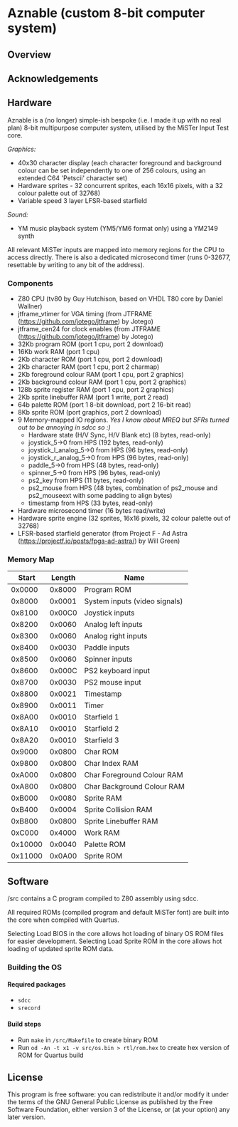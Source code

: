 #	Aznable (custom 8-bit computer system)

## Overview

## Acknowledgements

## Hardware

Aznable is a (no longer) simple-ish bespoke (i.e. I made it up with no real plan) 8-bit multipurpose computer system, utilised by the MiSTer Input Test core.  

*Graphics:* 
- 40x30 character display (each character foreground and background colour can be set independently to one of 256 colours, using an extended C64 'Petscii' character set)
- Hardware sprites - 32 concurrent sprites, each 16x16 pixels, with a 32 colour palette out of 32768)
- Variable speed 3 layer LFSR-based starfield

*Sound:*
- YM music playback system (YM5/YM6 format only) using a YM2149 synth

All relevant MiSTer inputs are mapped into memory regions for the CPU to access directly.  There is also a dedicated microsecond timer (runs 0-32677, resettable by writing to any bit of the address).

### Components
 - Z80 CPU (tv80 by Guy Hutchison, based on VHDL T80 core by Daniel Wallner)
 - jtframe_vtimer for VGA timing (from JTFRAME (https://github.com/jotego/jtframe) by Jotego)
 - jtframe_cen24 for clock enables (from JTFRAME (https://github.com/jotego/jtframe) by Jotego)
 - 32Kb program ROM (port 1 cpu, port 2 download)
 - 16Kb work RAM (port 1 cpu)
 - 2Kb character ROM (port 1 cpu, port 2 download)
 - 2Kb character RAM (port 1 cpu, port 2 charmap)
 - 2Kb foreground colour RAM (port 1 cpu, port 2 graphics)
 - 2Kb background colour RAM (port 1 cpu, port 2 graphics)
 - 128b sprite register RAM (port 1 cpu, port 2 graphics)
 - 2Kb sprite linebuffer RAM (port 1 write, port 2 read)
 - 64b palette ROM (port 1 8-bit download, port 2 16-bit read)
 - 8Kb sprite ROM (port graphics, port 2 download) 
 - 9 Memory-mapped IO regions.  _Yes I know about MREQ but SFRs turned out to be annoying in sdcc so :)_
   - Hardware state (H/V Sync, H/V Blank etc) (8 bytes, read-only)
   - joystick_5->0 from HPS (192 bytes, read-only)
   - joystick_l_analog_5->0 from HPS (96 bytes, read-only)
   - joystick_r_analog_5->0 from HPS (96 bytes, read-only)
   - paddle_5->0 from HPS (48 bytes, read-only)
   - spinner_5->0 from HPS (96 bytes, read-only)
   - ps2_key from HPS (11 bytes, read-only)
   - ps2_mouse from HPS (48 bytes, combination of ps2_mouse and ps2_mouseext with some padding to align bytes)
   - timestamp from HPS (33 bytes, read-only)
 - Hardware microsecond timer (16 bytes read/write)
 - Hardware sprite engine (32 sprites, 16x16 pixels, 32 colour palette out of 32768)
 - LFSR-based starfield generator (from Project F - Ad Astra (https://projectf.io/posts/fpga-ad-astra/) by Will Green)

### Memory Map
Start|Length|Name
---|---|---
0x0000|0x8000|Program ROM
0x8000|0x0001|System inputs (video signals)
0x8100|0x00C0|Joystick inputs
0x8200|0x0060|Analog left inputs
0x8300|0x0060|Analog right inputs
0x8400|0x0030|Paddle inputs
0x8500|0x0060|Spinner inputs
0x8600|0x000C|PS2 keyboard input
0x8700|0x0030|PS2 mouse input
0x8800|0x0021|Timestamp
0x8900|0x0011|Timer
0x8A00|0x0010|Starfield 1
0x8A10|0x0010|Starfield 2
0x8A20|0x0010|Starfield 3
0x9000|0x0800|Char ROM
0x9800|0x0800|Char Index RAM
0xA000|0x0800|Char Foreground Colour RAM
0xA800|0x0800|Char Background Colour RAM
0xB000|0x0080|Sprite RAM
0xB400|0x0004|Sprite Collision RAM
0xB800|0x0800|Sprite Linebuffer RAM
0xC000|0x4000|Work RAM
0x10000|0x0040|Palette ROM
0x11000|0x0A00|Sprite ROM

## Software

/src contains a C program compiled to Z80 assembly using sdcc.  

All required ROMs (compiled program and default MiSTer font) are built into the core when compiled with Quartus.

Selecting Load BIOS in the core allows hot loading of binary OS ROM files for easier development.
Selecting Load Sprite ROM in the core allows hot loading of updated sprite ROM data.

### Building the OS

#### Required packages
- `sdcc` 
- `srecord`
#### Build steps
- Run `make` in `/src/Makefile` to create binary ROM
- Run `od -An -t x1 -v src/os.bin > rtl/rom.hex` to create hex version of ROM for Quartus build

## License
This program is free software: you can redistribute it and/or modify it under the terms of the GNU General Public License as published by the Free Software Foundation, either version 3 of the License, or (at your option) any later version.